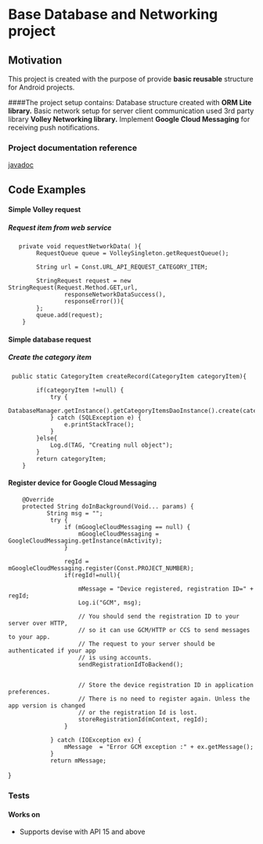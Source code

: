 # Base Database and Networking project

## Motivation
This project is created with the purpose of provide **basic reusable** structure for Android projects.

####The project setup contains:
Database structure created with **ORM Lite library.** 
Basic network setup for server client communication used 3rd party library **Volley Networking library.**
Implement **Google Cloud Messaging** for receiving push notifications. 

### Project documentation reference 
[javadoc](http://androiddevei.github.io/android-documentation/apidoc)

## Code Examples

#### Simple Volley request
##### Request item from web service
```
   private void requestNetworkData( ){
        RequestQueue queue = VolleySingleton.getRequestQueue();

        String url = Const.URL_API_REQUEST_CATEGORY_ITEM;

        StringRequest request = new StringRequest(Request.Method.GET,url,
                responseNetworkDataSuccess(),
                responseError()){
        };
        queue.add(request);
    }
```
#### Simple database request 
##### Create the category item
```
 public static CategoryItem createRecord(CategoryItem categoryItem){

        if(categoryItem !=null) {
            try {
                DatabaseManager.getInstance().getCategoryItemsDaoInstance().create(categoryItem);
            } catch (SQLException e) {
                e.printStackTrace();
            }
        }else{
            Log.d(TAG, "Creating null object");
        }
        return categoryItem;
    }

```
#### Register device for Google Cloud Messaging

        @Override
        protected String doInBackground(Void... params) {
               String msg = "";
                try {
                    if (mGoogleCloudMessaging == null) {
                        mGoogleCloudMessaging = GoogleCloudMessaging.getInstance(mActivity);
                    }

                    regId = mGoogleCloudMessaging.register(Const.PROJECT_NUMBER);
                    if(regId!=null){

                        mMessage = "Device registered, registration ID=" + regId;
                        Log.i("GCM", msg);

                        // You should send the registration ID to your server over HTTP,
                        // so it can use GCM/HTTP or CCS to send messages to your app.
                        // The request to your server should be authenticated if your app
                        // is using accounts.
                        sendRegistrationIdToBackend();


                        // Store the device registration ID in application preferences.
                        // There is no need to register again. Unless the app version is changed
                        // or the registration Id is lost.
                        storeRegistrationId(mContext, regId);
                    }

                } catch (IOException ex) {
                    mMessage  = "Error GCM exception :" + ex.getMessage();
                }
                return mMessage;
}

### Tests
#### Works on
* Supports devise with API 15 and above

